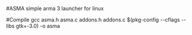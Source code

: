 #ASMA
simple arma 3 launcher for linux

#Compile
gcc asma.h asma.c addons.h addons.c $(pkg-config --cflags --libs gtk+-3.0) -o asma
